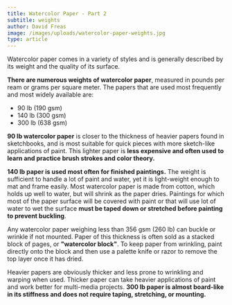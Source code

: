 ```yaml
---
title: Watercolor Paper - Part 2
subtitle: weights
author: David Freas
image: /images/uploads/watercolor-paper-weights.jpg
type: article
---
```

Watercolor paper comes in a variety of styles and is generally described by its weight and the quality of its surface.

**There are numerous weights of watercolor paper**, measured in pounds per ream or grams per square meter.  The papers that are used most frequently and most widely available are:

- 90 lb (190 gsm)
- 140 lb (300 gsm)
- 300 lb (638 gsm)

**90 lb watercolor paper** is closer to the thickness of heavier papers found in sketchbooks, and is most suitable for quick pieces with more sketch-like applications of paint.  This lighter paper is **less expensive and often used to learn and practice brush strokes and color theory.**

**140 lb paper is used most often for finished paintings.**  The weight is sufficient to handle a lot of paint and water, yet it is light-weight enough to mat and frame easily.  Most watercolor paper is made from cotton, which holds up well to water, but will shrink as the paper dries.  Paintings for which most of the paper surface will be covered with paint or that will use lot of water to wet the surface **must be taped down or stretched before painting to prevent buckling**.

Any watercolor paper weighing less than 356 gsm (260 lb) can buckle or wrinkle if not mounted. Paper of this thickness is often sold as a stacked block of pages, or **"watercolor block"**. To keep paper from wrinkling, paint directly onto the block and then use a palette knife or razor to remove the top layer once it has dried.

Heavier papers are obviously thicker and less prone to wrinkling and warping when used. Thicker paper can take heavier applications of paint and work better for multi-media projects.  **300 lb paper is almost board-like in its stiffness and does not require taping, stretching, or mounting.**